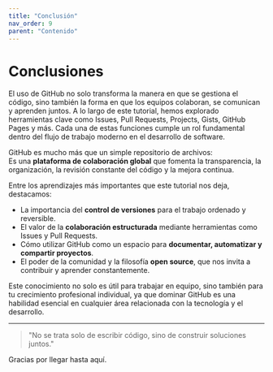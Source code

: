 ```yaml
---
title: "Conclusión"
nav_order: 9
parent: "Contenido"
---
```


# Conclusiones

El uso de GitHub no solo transforma la manera en que se gestiona el código, sino también la forma en que los equipos colaboran, se comunican y aprenden juntos. A lo largo de este tutorial, hemos explorado herramientas clave como Issues, Pull Requests, Projects, Gists, GitHub Pages y más. Cada una de estas funciones cumple un rol fundamental dentro del flujo de trabajo moderno en el desarrollo de software.

GitHub es mucho más que un simple repositorio de archivos:  
Es una **plataforma de colaboración global** que fomenta la transparencia, la organización, la revisión constante del código y la mejora continua.

Entre los aprendizajes más importantes que este tutorial nos deja, destacamos:

- La importancia del **control de versiones** para el trabajo ordenado y reversible.
- El valor de la **colaboración estructurada** mediante herramientas como Issues y Pull Requests.
- Cómo utilizar GitHub como un espacio para **documentar, automatizar y compartir proyectos**.
- El poder de la comunidad y la filosofía **open source**, que nos invita a contribuir y aprender constantemente.

Este conocimiento no solo es útil para trabajar en equipo, sino también para tu crecimiento profesional individual, ya que dominar GitHub es una habilidad esencial en cualquier área relacionada con la tecnología y el desarrollo.

---

> "No se trata solo de escribir código, sino de construir soluciones juntos."

Gracias por llegar hasta aquí.
